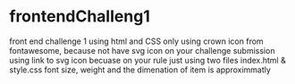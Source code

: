 # frontendChalleng1
front end challenge 1 using html and CSS only
using crown icon from fontawesome, because not have svg icon on your challenge submission
using link to svg icon becuase on your rule just using two files index.html & style.css
font size, weight and the dimenation of item is approximmatly
